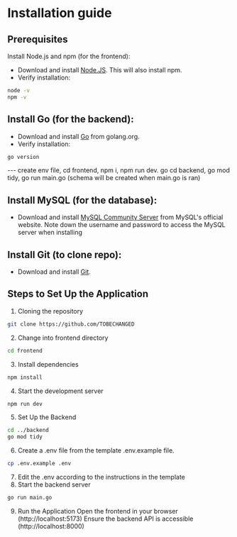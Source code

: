 # Installation guide
## Prerequisites
Install Node.js and npm (for the frontend):
- Download and install [Node.JS](https://nodejs.org/en). This will also install npm.
- Verify installation:
```bash
node -v
npm -v
```

## Install Go (for the backend):
- Download and install [Go](https://go.dev/) from golang.org.
- Verify installation:
```bash
go version
```

--- create env file, cd frontend, npm i, npm run dev. go cd backend, go mod tidy, go run main.go (schema will be created when main.go is ran)

## Install MySQL (for the database):
- Download and install [MySQL Community Server](https://dev.mysql.com/downloads/) from MySQL's official website.
Note down the username and password to access the MySQL server when installing

## Install Git (to clone repo):
- Download and install [Git](https://git-scm.com/downloads).

## Steps to Set Up the Application
1. Cloning the repository
```bash
git clone https://github.com/TOBECHANGED
```
2. Change into frontend directory
```bash
cd frontend
```
3. Install dependencies
```bash
npm install
```
4. Start the development server
```bash
npm run dev
```
5. Set Up the Backend
```bash
cd ../backend
go mod tidy
```
6. Create a .env file from the template .env.example file.
```bash
cp .env.example .env
```
7. Edit the .env according to the instructions in the template
8. Start the backend server
```bash
go run main.go
```
9. Run the Application
Open the frontend in your browser (http://localhost:5173)
Ensure the backend API is accessible (http://localhost:8000)
